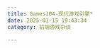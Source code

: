 ```yaml
---
title: Games104-现代游戏引擎*
date: 2025-01-15 19:43:34
category: 前端游戏杂谈

---
```


<!-- ### 前言
1. 现代战争，是系统与系统之间的对抗
2. 数字孪生：将现实转换为虚拟
3. 游戏引擎的教父：John Carmack，卡神
4. 任何一个游戏引擎，都有一个uptick，
5. 关联课程：games 101


### 游戏引擎架构 -->